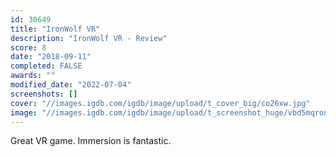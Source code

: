 ```yaml
---
id: 30649
title: "IronWolf VR"
description: "IronWolf VR - Review"
score: 8
date: "2018-09-11"
completed: FALSE
awards: ""
modified_date: "2022-07-04"
screenshots: []
cover: "//images.igdb.com/igdb/image/upload/t_cover_big/co26xw.jpg"
image: "//images.igdb.com/igdb/image/upload/t_screenshot_huge/vbd5mqronucrl6bjjxbi.jpg"
---
```

Great VR game. Immersion is fantastic.